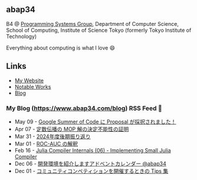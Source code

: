 ## abap34

B4 @ [Programming Systems Group](https://www.psg.c.titech.ac.jp/), Department of Computer Science, School of Computing, Institute of Science Tokyo (formerly Tokyo Institute of Technology)

Everything about computing is what I love :smile:

## Links

- [My Website](https://www.abap34.com)
- [Notable Works](https://www.abap34.com/works)
- [Blog](https://www.abap34.com/blog)
 

### My Blog (https://www.abap34.com/blog) RSS Feed 📝 

<!-- feed start -->
- May 09 - [Google Summer of Code に Proposal が採択されました！](https://abap34.com/posts/gsoc2025.html)
- Apr 07 - [定数伝播の MOP 解の決定不能性の証明](https://abap34.com/posts/mop_undeciable.html)
- Mar 31 - [2024年度後期振り返り](https://abap34.com/posts/hurikaeri_2024_1.html)
- Mar 01 - [ROC-AUC の解釈](https://abap34.com/posts/auc.html)
- Feb 16 - [Julia Compiler Internals (06) - Implementing Small Julia Compiler](https://abap34.com/posts/jci_06.html)
- Dec 06 - [開発環境を紹介しますアドベントカレンダー @abap34](https://abap34.com/posts/devenv_advent.html)
- Dec 01 - [コミュニティコンペティションを開催するときの Tips 集](https://abap34.com/posts/community_competetion_tips.html)
<!-- feed end -->
